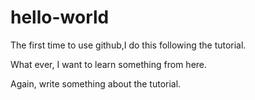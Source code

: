 # hello-world
The first time to use github,I do this following the tutorial.

What ever, I want to learn something from here.

Again, write something about the tutorial.
